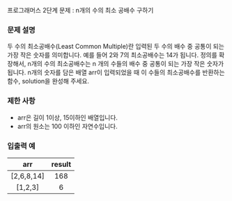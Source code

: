 프로그래머스 2단계 문제 : n개의 수의 최소 공배수 구하기

### 문제 설명
두 수의 최소공배수(Least Common Multiple)란 입력된 두 수의 배수 중 공통이 되는 가장 작은 숫자를 의미합니다. 예를 들어 2와 7의 최소공배수는 14가 됩니다. 정의를 확장해서, n개의 수의 최소공배수는 n 개의 수들의 배수 중 공통이 되는 가장 작은 숫자가 됩니다. n개의 숫자를 담은 배열 arr이 입력되었을 때 이 수들의 최소공배수를 반환하는 함수, solution을 완성해 주세요.

### 제한 사항
- arr은 길이 1이상, 15이하인 배열입니다.
- arr의 원소는 100 이하인 자연수입니다.

### 입출력 예
| arr | result |
| :-----: | :-----: |
| [2,6,8,14] | 168 |
| [1,2,3] | 6 | 
